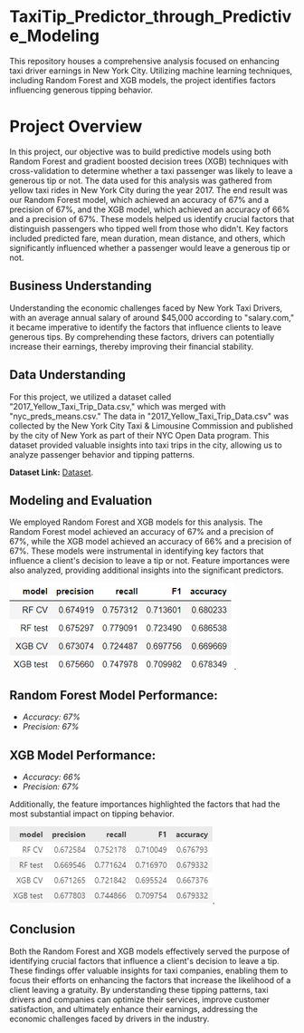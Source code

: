 # TaxiTip_Predictor_through_Predictive_Modeling
This repository houses a comprehensive analysis focused on enhancing taxi driver earnings in New York City. Utilizing machine learning techniques, including Random Forest and XGB models, the project identifies factors influencing generous tipping behavior.

# Project Overview
In this project, our objective was to build predictive models using both Random Forest and gradient boosted decision trees (XGB) techniques with cross-validation to determine whether a taxi passenger was likely to leave a generous tip or not. The data used for this analysis was gathered from yellow taxi rides in New York City during the year 2017. The end result was our Random Forest model, which achieved an accuracy of 67% and a precision of 67%, and the XGB model, which achieved an accuracy of 66% and a precision of 67%. These models helped us identify crucial factors that distinguish passengers who tipped well from those who didn't. Key factors included predicted fare, mean duration, mean distance, and others, which significantly influenced whether a passenger would leave a generous tip or not.

## Business Understanding
Understanding the economic challenges faced by New York Taxi Drivers, with an average annual salary of around $45,000 according to "salary.com," it became imperative to identify the factors that influence clients to leave generous tips. By comprehending these factors, drivers can potentially increase their earnings, thereby improving their financial stability.

## Data Understanding
For this project, we utilized a dataset called "2017_Yellow_Taxi_Trip_Data.csv," which was merged with "nyc_preds_means.csv." The data in "2017_Yellow_Taxi_Trip_Data.csv" was collected by the New York City Taxi & Limousine Commission and published by the city of New York as part of their NYC Open Data program. This dataset provided valuable insights into taxi trips in the city, allowing us to analyze passenger behavior and tipping patterns.

**Dataset Link:** [Dataset](https://data.cityofnewyork.us/Transportation/2017-Yellow-Taxi-Trip-Data/biws-g3hs).

## Modeling and Evaluation
We employed Random Forest and XGB models for this analysis. The Random Forest model achieved an accuracy of 67% and a precision of 67%, while the XGB model achieved an accuracy of 66% and a precision of 67%. These models were instrumental in identifying key factors that influence a client's decision to leave a tip or not. Feature importances were also analyzed, providing additional insights into the significant predictors.

![](results.PNG).

## Random Forest Model Performance:
  - *Accuracy: 67%*
  - *Precision: 67%*

## XGB Model Performance:
  - *Accuracy: 66%*
  - *Precision: 67%*

Additionally, the feature importances highlighted the factors that had the most substantial impact on tipping behavior.

![](scores.PNG).

## Conclusion
Both the Random Forest and XGB models effectively served the purpose of identifying crucial factors that influence a client's decision to leave a tip. These findings offer valuable insights for taxi companies, enabling them to focus their efforts on enhancing the factors that increase the likelihood of a client leaving a gratuity. By understanding these tipping patterns, taxi drivers and companies can optimize their services, improve customer satisfaction, and ultimately enhance their earnings, addressing the economic challenges faced by drivers in the industry.

